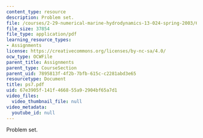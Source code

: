 ```yaml
---
content_type: resource
description: Problem set.
file: /courses/2-29-numerical-marine-hydrodynamics-13-024-spring-2003/67e3905f141f466855a92904bf65a7d1_ps7.pdf
file_size: 37854
file_type: application/pdf
learning_resource_types:
- Assignments
license: https://creativecommons.org/licenses/by-nc-sa/4.0/
ocw_type: OCWFile
parent_title: Assignments
parent_type: CourseSection
parent_uid: 7895813f-4f2b-7bfb-615c-c2281abd3e65
resourcetype: Document
title: ps7.pdf
uid: 67e3905f-141f-4668-55a9-2904bf65a7d1
video_files:
  video_thumbnail_file: null
video_metadata:
  youtube_id: null
---
```

Problem set.